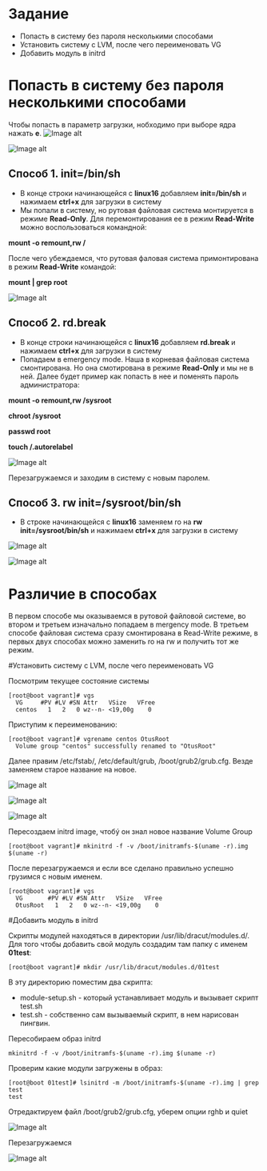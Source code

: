 # Задание
+ Попасть в систему без пароля несколькими способами
+ Установить систему с LVM, после чего переименовать VG
+ Добавить модуль в initrd

# Попасть в систему без пароля несколькими способами
Чтобы попасть в параметр загрузки, нобходимо при выборе ядра нажать **e**. 
![Image alt](/image/boot2.png)

![Image alt](/image/boot1.png)

## Способ 1. init=/bin/sh
+ В конце строки начинающейся с **linux16** добавляем **init=/bin/sh** и нажимаем **ctrl+x** для загрузки в систему
+ Мы попали в систему, но рутовая файловая система монтируется в режиме **Read-Only**. Для перемонтирования ee в режим **Read-Write** можно воспользоваться командной:

**mount -o remount,rw /**

После чего убеждаемся, что рутовая фаловая система примонтирована в режим **Read-Write** командой:

**mount | grep root**

![Image alt](/image/boot3.png)

## Способ 2. rd.break
+ В конце строки начинающейся с **linux16** добавляем **rd.break** и нажимаем **ctrl+x** для загрузки в систему
+ Попадаем в emergency mode. Наша в корневая файловая система смонтирована. Но она смотирована в режиме **Read-Only** и мы не в ней. Далее будет пример как попасть в нее и поменять пароль администратора:

**mount -o remount,rw /sysroot**

**chroot /sysroot**

**passwd root**

**touch /.autorelabel**

![Image alt](/image/boot4.png)

Перезагружаемся и заходим в систему с новым паролем.

## Способ 3. rw init=/sysroot/bin/sh
+ В строке начинающейся с **linux16** заменяем ro на **rw init=/sysroot/bin/sh** и нажимаем **ctrl+x** для загрузки в систему

![Image alt](/image/boot5.png)

![Image alt](/image/boot6.png)

# Различие в способах
В первом способе мы оказываемся в рутовой файловой системе, во втором и третьем изначально попадаем в mergency mode. В третьем способе файловая система сразу смонтирована в Read-Write режиме, в первых двух способах можно заменить ro на rw и получить тот же режим.

#Установить систему с LVM, после чего переименовать VG

Посмотрим текущее состояние системы
```
[root@boot vagrant]# vgs
  VG     #PV #LV #SN Attr   VSize   VFree
  centos   1   2   0 wz--n- <19,00g    0 
```
Приступим к переименованию:
```
[root@boot vagrant]# vgrename centos OtusRoot
  Volume group "centos" successfully renamed to "OtusRoot"
```
Далее правим /etc/fstab/, /etc/default/grub, /boot/grub2/grub.cfg. Везде заменяем старое название на новое.

![Image alt](/image/boot7.png)

![Image alt](/image/boot8.png)

![Image alt](/image/boot9.png)

Пересоздаем initrd image, чтобý он знал новое название Volume Group
```
[root@boot vagrant]# mkinitrd -f -v /boot/initramfs-$(uname -r).img $(uname -r)
```
После перезагружаемся и если все сделано правильно успешно грузимся с новым именем.
```
[root@boot vagrant]# vgs 
  VG       #PV #LV #SN Attr   VSize   VFree
  OtusRoot   1   2   0 wz--n- <19,00g    0 
```
#Добавить модуль в initrd

Скрипты модулей  находяться в директории /usr/lib/dracut/modules.d/. Для того чтобы добавить свой модуль создадим там папку с именем **01test**:

```
[root@boot vagrant]# mkdir /usr/lib/dracut/modules.d/01test
```
В эту директорию поместим два скрипта:
+ module-setup.sh - который устанавливает модуль и вызывает скрипт test.sh
+ test.sh - собственно сам вызываемый скрипт, в нем нарисован пингвин.

Пересобираем образ initrd
```
mkinitrd -f -v /boot/initramfs-$(uname -r).img $(uname -r)
```
Проверим какие модули загружены в образ: 
```
[root@boot 01test]# lsinitrd -m /boot/initramfs-$(uname -r).img | grep test
test
```
Отредактируем файл /boot/grub2/grub.cfg, уберем опции rghb и quiet

![Image alt](/image/boot10.png)

Перезагружаемся

![Image alt](/image/boot11.png)





